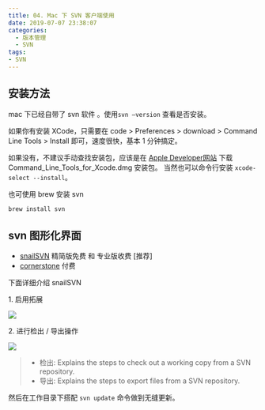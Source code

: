 ```yaml
---
title: 04. Mac 下 SVN 客户端使用
date: 2019-07-07 23:38:07
categories:
  - 版本管理
  - SVN
tags:
- SVN
---
```


## 安装方法

mac 下已经自带了 svn 软件 。使用`svn –version` 查看是否安装。

如果你有安装 XCode，只需要在 code > Preferences > download > Command Line Tools > Install 即可，速度很快，基本 1 分钟搞定。

如果没有，不建议手动查找安装包，应该是在 [Apple Developer网站](https://developer.apple.com/downloads/index.action) 下载 Command_Line_Tools_for_Xcode.dmg 安装包。
当然也可以命令行安装 `xcode-select --install`。

也可使用 brew 安装 svn

```sh
brew install svn
```

## svn 图形化界面

* [snailSVN](https://langui.net/snailsvn/) 精简版免费 和 专业版收费 [推荐]
* [cornerstone](https://cornerstone.assembla.com/) 付费

下面详细介绍 snailSVN

1\. 启用拓展

![](http://likai.test.upcdn.net/%E7%89%88%E6%9C%AC%E7%AE%A1%E7%90%86-SVN/Mac-%E4%B8%8B-SVN-%E5%AE%A2%E6%88%B7%E7%AB%AF%E4%BD%BF%E7%94%A8/1.png)

2\. 进行检出 / 导出操作

![](http://likai.test.upcdn.net/%E7%89%88%E6%9C%AC%E7%AE%A1%E7%90%86-SVN/Mac-%E4%B8%8B-SVN-%E5%AE%A2%E6%88%B7%E7%AB%AF%E4%BD%BF%E7%94%A8/2.png)

> * 检出: Explains the steps to check out a working copy from a SVN repository.
> * 导出: Explains the steps to export files from a SVN repository.

然后在工作目录下搭配  `svn update` 命令做到无缝更新。
